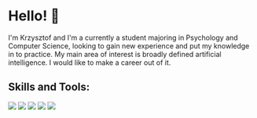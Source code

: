 # Hello! :wave:

I'm Krzysztof and I'm a currently a student majoring in Psychology and Computer Science, looking to gain new experience and put my knowledge in to practice. My main area of interest is broadly
defined artificial intelligence. I would like to make a career out of it.


## Skills and Tools:
![](https://img.shields.io/badge/Visual_Studio_Code-0078D4?style=for-the-badge&logo=visual%20studio%20code&logoColor=white)
![](https://img.shields.io/badge/Dataiku-2AB1AC?style=for-the-badge&logo=dataiku&logoColor=white)
![](https://img.shields.io/badge/MySQL-005C84?style=for-the-badge&logo=mysql&logoColor=white)
![](https://img.shields.io/badge/TensorFlow-FF6F00?style=for-the-badge&logo=tensorflow&logoColor=white)
![](https://img.shields.io/badge/Python-14354C?style=for-the-badge&logo=python&logoColor=white)